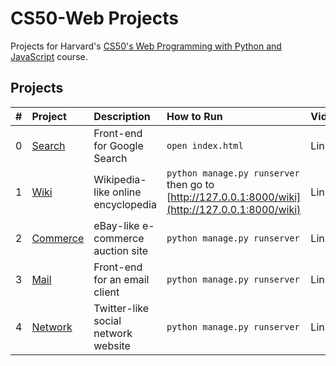 # CS50-Web Projects

Projects for Harvard's [CS50's Web Programming with Python and JavaScript](https://cs50.harvard.edu/web/2020/) course.


## Projects
| #  | Project                | Description                                       | How to Run                                                                                        | Video
| :- | :--------------------- | :------------------------------------------------ | :------------------------------------------------------------------------------------------------ | :--------
| 0  | [Search](search)       | Front-end for Google Search                       | `open index.html`                                                                                 | Link
| 1  | [Wiki](wiki)           | Wikipedia-like online encyclopedia                | `python manage.py runserver` then go to [http://127.0.0.1:8000/wiki](http://127.0.0.1:8000/wiki)  | Link
| 2  | [Commerce](commerce)   | eBay-like e-commerce auction site                 | `python manage.py runserver`                                                                      | Link
| 3  | [Mail](mail)           | Front-end for an email client                     | `python manage.py runserver`                                                                      | Link
| 4  | [Network](project4)    | Twitter-like social network website               | `python manage.py runserver`                                                                      | Link
